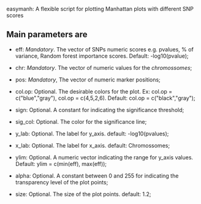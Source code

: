 easymanh: A flexible script for plotting Manhattan plots with different SNP scores

## Main parameters are

* eff: *Mandatory*. The vector of SNPs numeric scores e.g. pvalues, % of variance, Random forest importance scores. Default: -log10(pvalue);

* chr: *Mandatory*. The vector of numeric values for the *chromossomes*;
* pos: *Mandatory*, The vector of numeric marker positions;
*  col.op: Optional. The desirable colors for the plot. Ex: col.op = c("blue","gray"), col.op = c(4,5,2,6). Default: col.op = c("black","gray");   
* sign: Optional. A constant for indicating the significance threshold;
* sig_col: Optional. The color for the significance line;
* y_lab: Optional. The label for y_axis. default: -log10(pvalues);
* x_lab: Optional. The label for x_axis. default: Chromossomes;
* ylim: Optional. A numeric vector indicating the range for y_axis values. Default: ylim = c(min(eff), max(eff)); 
* alpha: Optional. A constant between 0 and 255 for indicating the transparency level of the plot points; 
* size: Optional. The size of the plot points. default: 1.2;
